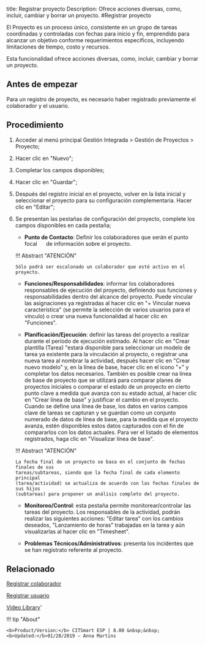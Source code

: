 title: Registrar proyecto
Description: Ofrece acciones diversas, como, incluir, cambiar y borrar un proyecto.
#Registrar proyecto


El Proyecto es un proceso único, consistente en un grupo de tareas coordinadas y
controladas con fechas para inicio y fin, emprendido para alcanzar un objetivo
conforme requerimientos específicos, incluyendo limitaciones de tiempo, costo y
recursos.

Esta funcionalidad ofrece acciones diversas, como, incluir, cambiar y borrar un
proyecto.

Antes de empezar
--------------------

Para un registro de proyecto, es necesario haber registrado previamente el
colaborador y el usuario.

Procedimiento
-----------------

1.  Acceder al menú principal Gestión Integrada \> Gestión de Proyectos \>
    Proyecto;

2.  Hacer clic en "Nuevo";

3.  Completar los campos disponibles;

4.  Hacer clic en "Guardar";

5.  Después del registro inicial en el proyecto, volver en la lista inicial y
    seleccionar el proyecto para su configuración complementaria. Hacer clic en
    "Editar";

6.  Se presentan las pestañas de configuración del proyecto, complete los campos
    disponibles en cada pestaña;

    - **Punto de Contacto**: Definir los colaboradores que serán el punto focal
     de información sobre el proyecto.
     
    !!! Abstract "ATENCIÓN"
     
        Sólo podrá ser escalonado un colaborador que esté activo en el proyecto.

         
    - **Funciones/Responsabilidades**: informar los colaboradores responsables de ejecución del proyecto, definiendo sus funciones y          responsabilidades dentro del alcance del proyecto. Puede vincular las asignaciones ya registradas al hacer clic en "+ Vincular          nueva característica" (se permite la selección de varios usuarios para el vínculo) o crear una nueva funcionalidad al hacer clic en      "Funciones".
     
     - **Planificación/Ejecución**: definir las tareas del proyecto a realizar durante el período de ejecución estimado. Al hacer clic        en "Crear plantilla (Tarea) "estará disponible para seleccionar un modelo de tarea ya existente para la vinculación al proyecto, o      registrar una nueva tarea al nombrar la actividad, después hacer clic en "Crear nuevo modelo" y, en la línea de base, hacer clic en      el icono "+" y completar los datos necesarios. También es posible crear na línea de base de proyecto que se utilizará para comparar      planes de proyectos iniciales o comparar el estado de un proyecto en cierto punto clave a medida que avanza con su estado actual,        al hacer clic en "Crear línea de base" y justificar el cambio en el proyecto. Cuando se define una línea de base, los datos en          varios campos clave de tareas se capturan y se guardan como un conjunto numerado de datos de línea de base, para la medida que          el proyecto avanza, estén disponibles estos datos capturados con el fin de compararlos con los datos actuales. Para ver el listado      de elementos registrados, haga clic en "Visualizar línea de base".


    !!! Abstract "ATENCIÓN"

        La fecha final de un proyecto se basa en el conjunto de fechas finales de sus
        tareas/subtareas, siendo que la fecha final de cada elemento principal
        (tarea/actividad) se actualiza de acuerdo con las fechas finales de sus hijos
        (subtareas) para proponer un análisis completo del proyecto.

     
     - **Monitoreo/Control**: esta pestaña permite monitorear/controlar las tareas del proyecto.
     Los responsables de la actividad, podrán realizar las siguientes acciones: "Editar tarea" con 
     los cambios deseados, "Lanzamiento de horas" trabajadas en la tarea y aún visualizarlas al hacer 
     clic en "Timesheet".
     
     - **Problemas Técnicos/Administrativos**: presenta los incidentes que se han registrato referente al proyecto.

Relacionado
-----------

[Registrar colaborador](/es-es/citsmart-esp-8/initial-settings/access-settings/user/register-employee.html)

[Registrar usuario](/es-es/citsmart-esp-8/initial-settings/access-settings/user/users.html)

<i class='fa fa-youtube-play  fa-2x' style='color:#97ce17;vertical-align: middle;'> </i> [Video Library](https://www.youtube.com/playlist?list=PLB5qK2uzf2ROTLt6Tt7uegzqwpXHX5nA2)'

!!! tip "About"

    <b>Product/Version:</b> CITSmart ESP | 8.00 &nbsp;&nbsp;
    <b>Updated:</b>01/28/2019 – Anna Martins

